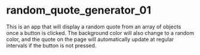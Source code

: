 # random_quote_generator_01
 This is an app that will display a random quote from an array of objects once a button is clicked. The background color will also change to a random color, and the quote on the page will automatically update at regular intervals if the button is not pressed.
